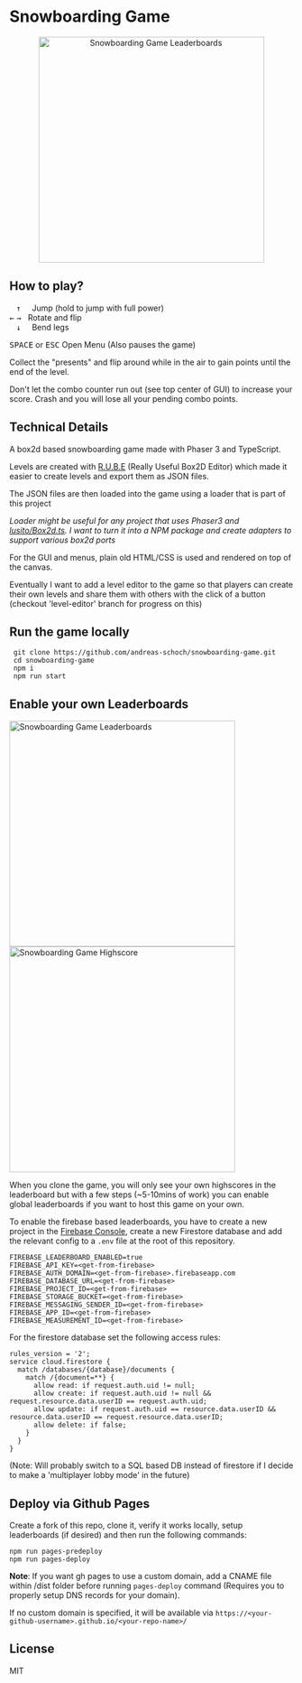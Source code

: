 # Snowboarding Game

<p align="center">
<img src="./src/assets/img/thumbnails/level_001_santas_backyard.png" alt="Snowboarding Game Leaderboards" width="400" height="auto">
</p>


## How to play?

&nbsp;&nbsp;&nbsp;<kbd>&uarr;</kbd> &nbsp;&nbsp;&nbsp;&nbsp;Jump (hold to jump with full power)<br>
<kbd>&larr;</kbd> <kbd>&rarr;</kbd> &nbsp; Rotate and flip<br>
&nbsp;&nbsp;&nbsp;<kbd>&darr;</kbd> &nbsp;&nbsp;&nbsp; Bend legs

<kbd>SPACE</kbd> or <kbd>ESC</kbd> Open Menu (Also pauses the game)


Collect the "presents" and flip around while in the air to gain points until the end of the level.

Don't let the combo counter run out (see top center of GUI) to increase your score. Crash and you will lose all your pending combo points.

## Technical Details
A box2d based snowboarding game made with Phaser 3 and TypeScript.

Levels are created with [R.U.B.E](https://www.iforce2d.net/rube/) (Really Useful Box2D Editor) which made it easier to create levels and export them as JSON files.

The JSON files are then loaded into the game using a loader that is part of this project 

_Loader might be useful for any project that uses Phaser3 and [lusito/Box2d.ts](https://github.com/lusito/box2d.ts). I want to turn it into a NPM package and create adapters to support various box2d ports_

For the GUI and menus, plain old HTML/CSS is used and rendered on top of the canvas.

Eventually I want to add a level editor to the game so that players can create their own levels and share them with others with the click of a button (checkout 'level-editor' branch for progress on this)


## Run the game locally
```shell
 git clone https://github.com/andreas-schoch/snowboarding-game.git
 cd snowboarding-game
 npm i
 npm run start
```
## Enable your own Leaderboards
<img src="./leaderboards.png" alt="Snowboarding Game Leaderboards" width="400" height="auto"> <img src="./highscore.png" alt="Snowboarding Game Highscore" width="400" height="auto">

When you clone the game, you will only see your own highscores in the leaderboard but with a few steps (~5-10mins of work) you can enable global leaderboards if you want to host this game on your own.

To enable the firebase based leaderboards, you have to create a new project in the [Firebase Console](https://console.firebase.google.com/), create a new Firestore database and add the relevant config to a `.env` file at the root of this repository.

```shell	
FIREBASE_LEADERBOARD_ENABLED=true
FIREBASE_API_KEY=<get-from-firebase>
FIREBASE_AUTH_DOMAIN=<get-from-firebase>.firebaseapp.com
FIREBASE_DATABASE_URL=<get-from-firebase>
FIREBASE_PROJECT_ID=<get-from-firebase>
FIREBASE_STORAGE_BUCKET=<get-from-firebase>
FIREBASE_MESSAGING_SENDER_ID=<get-from-firebase>
FIREBASE_APP_ID=<get-from-firebase>
FIREBASE_MEASUREMENT_ID=<get-from-firebase>
```

For the firestore database set the following access rules:
```
rules_version = '2';
service cloud.firestore {
  match /databases/{database}/documents {
    match /{document=**} {
      allow read: if request.auth.uid != null;
      allow create: if request.auth.uid != null && request.resource.data.userID == request.auth.uid;
      allow update: if request.auth.uid == resource.data.userID && resource.data.userID == request.resource.data.userID;
      allow delete: if false;
    }
  }
}

```
(Note: Will probably switch to a SQL based DB instead of firestore if I decide to make a 'multiplayer lobby mode' in the future)


## Deploy via Github Pages
Create a fork of this repo, clone it, verify it works locally, setup leaderboards (if desired) and then run the following commands:
```shell
npm run pages-predeploy
npm run pages-deploy
```

**Note**: If you want gh pages to use a custom domain, add a CNAME file within /dist folder before running `pages-deploy` command (Requires you to properly setup DNS records for your domain).

If no custom domain is specified, it will be available via `https://<your-github-username>.github.io/<your-repo-name>/`


## License
MIT
